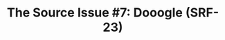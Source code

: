 ---
inv_num: 2013-140
add_credit:
url: 2013-140-the-source-issue-7-dooogle
title: 'The Source Issue #7: Dooogle (SRF-23)'
year: '2015'
display_year: '2015'
medium: Zine
dims:
pitch: Source code for my 2004 web “masterpiece” :/ Dooogle printed with archival
  inks and paper, ...........
ps:
live_url:
youtube:
related_code: https://github.com/coryarcangel/Dooogle
subheading:
download: the-source-dooogle-2013-140-digital-master-ih.pdf
commission: Creative Capital
related: "[17] [2004-006-dooogle] 2004-006 Dooogle"
layout: things-i-made
---